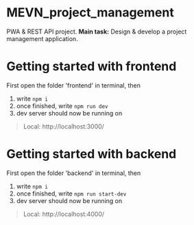 # MEVN_project_management
PWA &amp; REST API project. 
**Main task:** 
Design &amp; develop a project management application. 


# Getting started with frontend

First open the folder 'frontend' in terminal, then
1. write `npm i`
2. once finished, write `npm run dev`
3. dev server should now be running on
  > Local: http://localhost:3000/
 # Getting started with backend
First open the folder 'backend' in terminal, then
1. write `npm i`
2. once finished, write `npm run start-dev`
3. dev server should now be running on
  > Local: http://localhost:4000/
